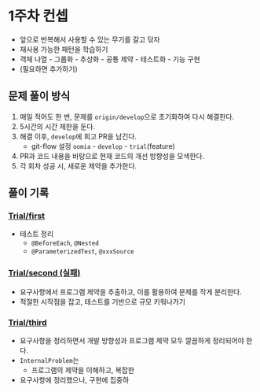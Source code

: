 # 1주차 컨셉

- 앞으로 반복해서 사용할 수 있는 무기를 갈고 닦자
- 재사용 가능한 패턴을 학습하기
- 객체 나열 - 그룹화 - 추상화 - 공통 제약 - 테스트화 - 기능 구현
- (필요하면 추가하기)

## 문제 풀이 방식

1. 매일 적어도 한 번, 문제를 `origin/develop`으로 초기화하여 다시 해결한다.
2. 5시간의 시간 제한을 둔다.
3. 해결 이후, `develop`에 회고 PR을 남긴다.
   - git-flow 설정 `oomia` - `develop` - `trial`(feature)
4. PR과 코드 내용을 바탕으로 현재 코드의 개선 방향성을 모색한다.
5. 각 회차 성공 시, 새로운 제약을 추가한다.

## 풀이 기록

### [Trial/first](https://github.com/ooMia/java-calculator-8/pull/1)

- 테스트 정리
  - `@BeforeEach`, `@Nested`
  - `@ParameterizedTest`, `@xxxSource`

### [Trial/second (실패)](https://github.com/ooMia/java-calculator-8/pull/2)

- 요구사항에서 프로그램 제약을 추출하고, 이를 활용하여 문제를 작게 분리한다.
- 적절한 시작점을 잡고, 테스트를 기반으로 규모 키워나가기

### [Trial/third](https://github.com/ooMia/java-calculator-8/pull/3)

- 요구사항을 정리하면서 개발 방향성과 프로그램 제약 모두 깔끔하게 정리되어야 한다.
- `InternalProblem`는 
  - 프로그램의 제약을 이해하고, 복잡한
- 요구사항에 정리했으나, 구현에 집중하
